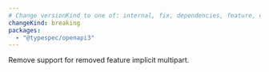 ```yaml
---
# Change versionKind to one of: internal, fix, dependencies, feature, deprecation, breaking
changeKind: breaking
packages:
  - "@typespec/openapi3"
---
```


Remove support for removed feature implicit multipart.
